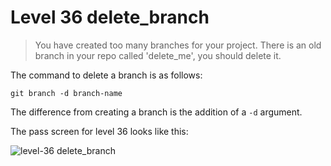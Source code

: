 
# Level 36 delete_branch

> You have created too many branches for your project. There is an old branch in your repo called 'delete_me', you should delete it.

The command to delete a branch is as follows:

```shell
git branch -d branch-name
```

The difference from creating a branch is the addition of a `-d` argument.

The pass screen for level 36 looks like this:

![level-36 delete_branch](images/level-36-delete-branch.png)
